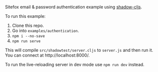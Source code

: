 Sitefox email & password authentication example using [shadow-cljs](https://shadow-cljs.github.io/docs/UsersGuide.html).

To run this example:

1. Clone this repo.
2. Go into `examples/authentication`.
3. `npm i --no-save`
4. `npm run serve`

This will compile `src/shadowtest/server.cljs` to `server.js` and then run it. You can connect at http://localhost:8000/.

To run the live-reloading server in dev mode use `npm run dev` instead.
